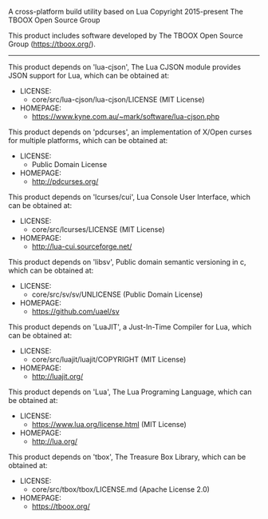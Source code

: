 A cross-platform build utility based on Lua
Copyright 2015-present The TBOOX Open Source Group

This product includes software developed by The TBOOX Open Source Group (https://tboox.org/).

-------------------------------------------------------------------------------

This product depends on 'lua-cjson', The Lua CJSON module provides JSON support for Lua,
which can be obtained at:

  * LICENSE:
    * core/src/lua-cjson/lua-cjson/LICENSE (MIT License)
  * HOMEPAGE:
    * https://www.kyne.com.au/~mark/software/lua-cjson.php

This product depends on 'pdcurses', an implementation of X/Open curses for multiple platforms,
which can be obtained at:

  * LICENSE:
    * Public Domain License
  * HOMEPAGE:
    * http://pdcurses.org/

This product depends on 'lcurses/cui', Lua Console User Interface,
which can be obtained at:

  * LICENSE:
    * core/src/lcurses/LICENSE (MIT License)
  * HOMEPAGE:
    * http://lua-cui.sourceforge.net/

This product depends on 'libsv', Public domain semantic versioning in c,
which can be obtained at:

  * LICENSE:
    * core/src/sv/sv/UNLICENSE (Public Domain License)
  * HOMEPAGE:
    * https://github.com/uael/sv

This product depends on 'LuaJIT', a Just-In-Time Compiler for Lua,
which can be obtained at:

  * LICENSE:
    * core/src/luajit/luajit/COPYRIGHT (MIT License)
  * HOMEPAGE:
    * http://luajit.org/

This product depends on 'Lua', The Lua Programing Language,
which can be obtained at:

  * LICENSE:
    * https://www.lua.org/license.html (MIT License)
  * HOMEPAGE:
    * http://lua.org/

This product depends on 'tbox', The Treasure Box Library,
which can be obtained at:

  * LICENSE:
    * core/src/tbox/tbox/LICENSE.md (Apache License 2.0)
  * HOMEPAGE:
    * https://tboox.org/


